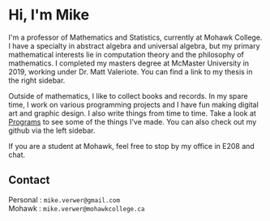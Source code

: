 # Hi, I'm Mike

I'm a professor of Mathematics and Statistics, currently at Mohawk College.  I have a specialty in abstract algebra and universal algebra, but my primary mathematical interests lie in computation theory and the philosophy of mathematics. I completed my masters degree at McMaster University in 2019, working under Dr. Matt Valeriote.  You can find a link to my thesis in the right sidebar.

Outside of mathematics, I like to collect books and records. In my spare time, I work on various programming projects and I have fun making digital art and graphic design.  I also write things from time to time.  Take a look at [Programs](/programs/programs_home.html) to see some of the things I've made. You can also check out my github via the left sidebar.

If you are a student at Mohawk, feel free to stop by my office in E208 and chat.

## Contact

Personal : `mike.verwer@gmail.com`  
Mohawk  : `mike.verwer@mohawkcollege.ca`
